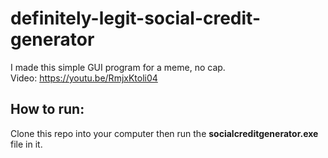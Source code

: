 # definitely-legit-social-credit-generator

I made this simple GUI program for a meme, no cap.<br />
Video: https://youtu.be/RmjxKtoli04<br />

## How to run:
Clone this repo into your computer then run the **socialcreditgenerator.exe** file in it.
